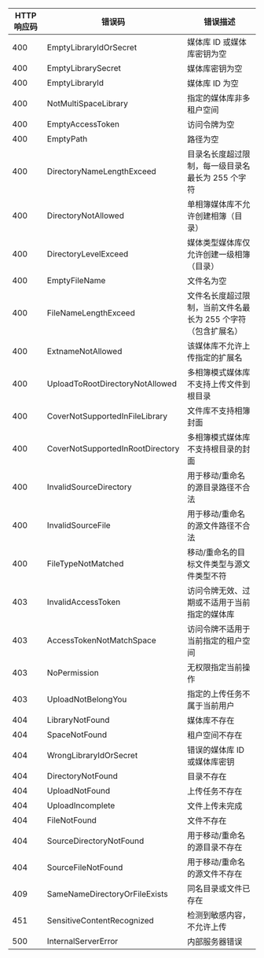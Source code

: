 |HTTP 响应码|错误码|错误描述|
|-----------|------|--------|
|400|EmptyLibraryIdOrSecret|媒体库 ID 或媒体库密钥为空|
|400|EmptyLibrarySecret|媒体库密钥为空|
|400|EmptyLibraryId|媒体库 ID 为空|
|400|NotMultiSpaceLibrary|指定的媒体库非多租户空间|
|400|EmptyAccessToken|访问令牌为空|
|400|EmptyPath|路径为空|
|400|DirectoryNameLengthExceed|目录名长度超过限制，每一级目录名最长为 255 个字符|
|400|DirectoryNotAllowed|单相簿媒体库不允许创建相簿（目录）|
|400|DirectoryLevelExceed|媒体类型媒体库仅允许创建一级相簿（目录）|
|400|EmptyFileName|文件名为空|
|400|FileNameLengthExceed|文件名长度超过限制，当前文件名最长为 255 个字符（包含扩展名）|
|400|ExtnameNotAllowed|该媒体库不允许上传指定的扩展名|
|400|UploadToRootDirectoryNotAllowed|多相簿模式媒体库不支持上传文件到根目录|
|400|CoverNotSupportedInFileLibrary|文件库不支持相簿封面|
|400|CoverNotSupportedInRootDirectory|多相簿模式媒体库不支持根目录的封面|
|400|InvalidSourceDirectory|用于移动/重命名的源目录路径不合法|
|400|InvalidSourceFile|用于移动/重命名的源文件路径不合法|
|400|FileTypeNotMatched|移动/重命名的目标文件类型与源文件类型不符|
|403|InvalidAccessToken|访问令牌无效、过期或不适用于当前指定的媒体库|
|403|AccessTokenNotMatchSpace|访问令牌不适用于当前指定的租户空间|
|403|NoPermission|无权限指定当前操作|
|403|UploadNotBelongYou|指定的上传任务不属于当前用户|
|404|LibraryNotFound|媒体库不存在|
|404|SpaceNotFound|租户空间不存在|
|404|WrongLibraryIdOrSecret|错误的媒体库 ID 或媒体库密钥|
|404|DirectoryNotFound|目录不存在|
|404|UploadNotFound|上传任务不存在|
|404|UploadIncomplete|文件上传未完成|
|404|FileNotFound|文件不存在|
|404|SourceDirectoryNotFound|用于移动/重命名的源目录不存在|
|404|SourceFileNotFound|用于移动/重命名的源文件不存在|
|409|SameNameDirectoryOrFileExists|同名目录或文件已存在|
|451|SensitiveContentRecognized|检测到敏感内容，不允许上传|
|500|InternalServerError|内部服务器错误|
